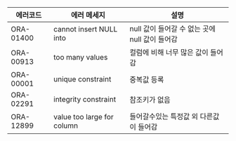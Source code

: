 | 에러코드  | 에러 메세지                | 설명                                           |
| --------- | -------------------------- | ---------------------------------------------- |
| ORA-01400 | cannot insert NULL into    | null 값이 들어갈 수 없는 곳에 null 값이 들어감 |
| ORA-00913 | too many values            | 컬럼에 비해 너무 많은 값이 들어감              |
| ORA-00001 | unique constraint          | 중복값 등록                                    |
| ORA-02291 | integrity constraint       | 참조키가 없음                                  |
| ORA-12899 | value too large for column | 들어갈수있는 특정값 외 다른값이 들어감         |

